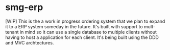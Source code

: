 # smg-erp
[WIP] This is the a work in progress ordering system that we plan to expand it to a ERP system someday in the future. It's built with support to mult-tenant in mind so it can use a single database to multiple clients without having to host a application for each client. It's being built using the DDD and MVC archtectures.
